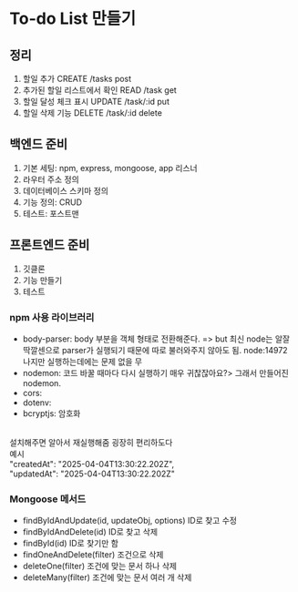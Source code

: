 # To-do List 만들기

## 정리
1. 할일 추가 CREATE    /tasks post
2. 추가된 할일 리스트에서 확인 READ /task get
3. 할일 달성 체크 표시 UPDATE   /task/:id put
4. 할일 삭제 기능 DELETE    /task/:id delete

## 백엔드 준비
1. 기본 세팅: npm, express, mongoose, app 리스너
2. 라우터 주소 정의
3. 데이터베이스 스키마 정의
4. 기능 정의: CRUD
5. 테스트: 포스트맨

## 프론트엔드 준비
1. 깃클론
2. 기능 만들기
3. 테스트

### npm 사용 라이브러리
- body-parser: body 부분을 객체 형태로 전환해준다. 
=> but 최신 node는 알잘딱깔센으로 parser가 실행되기 때문에 따로 불러와주지 않아도 됨. node:14972 나지만 실행하는데에는 문제 없을 무
- nodemon: 코드 바꿀 때마다 다시 실행하기 매우 귀찮잖아요?> 그래서 만들어진 nodemon. 
- cors: 
- dotenv: 
- bcryptjs: 암호화

<br>
설치해주면 알아서 재실행해줌 굉장히 편리하도다<br>
예시<br>
"createdAt": "2025-04-04T13:30:22.202Z",<br>
"updatedAt": "2025-04-04T13:30:22.202Z"

### Mongoose 메서드
- findByIdAndUpdate(id, updateObj, options)	ID로 찾고 수정
- findByIdAndDelete(id)	ID로 찾고 삭제
- findById(id)	ID로 찾기만 함
- findOneAndDelete(filter)	조건으로 삭제
- deleteOne(filter)	조건에 맞는 문서 하나 삭제
- deleteMany(filter)	조건에 맞는 문서 여러 개 삭제